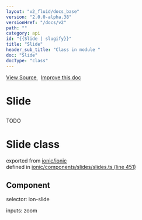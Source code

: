 ```yaml
---
layout: "v2_fluid/docs_base"
version: "2.0.0-alpha.38"
versionHref: "/docs/v2"
path: ""
category: api
id: "{{Slide | slugify}}"
title: "Slide"
header_sub_title: "Class in module "
doc: "Slide"
docType: "class"
---
```



<div class="improve-docs">
  <a href='http://github.com/driftyco/ionic2/tree/master/ionic/components/slides/slides.ts#L450'>
    View Source
  </a>
  &nbsp;
  <a href='http://github.com/driftyco/ionic2/edit/master/ionic/components/slides/slides.ts#L450'>
    Improve this doc
  </a>
</div>




<h1 class="api-title">

  Slide



</h1>





<p>TODO</p>


<h1 class="class export">Slide <span class="type">class</span></h1>
<p class="module">exported from <a href='undefined'>ionic/ionic</a><br/>
defined in <a href="https://github.com/driftyco/ionic2/tree/master/ionic/components/slides/slides.ts#L451-L476">ionic/components/slides/slides.ts (line 451)</a>
</p>
<h2>Component</h2>
  <span>selector: ion-slide</span>

  <span>inputs: zoom</span>




